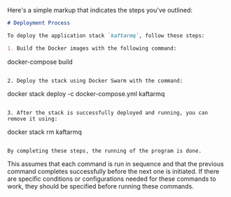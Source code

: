 Here's a simple markup that indicates the steps you've outlined:

```markdown
# Deployment Process

To deploy the application stack `kaftarmq`, follow these steps:

1. Build the Docker images with the following command:
   ```
docker-compose build
   ```

2. Deploy the stack using Docker Swarm with the command:
   ```
docker stack deploy -c docker-compose.yml kaftarmq
   ```

3. After the stack is successfully deployed and running, you can remove it using:
   ```
docker stack rm kaftarmq
   ```

By completing these steps, the running of the program is done.
```

This assumes that each command is run in sequence and that the previous command completes successfully before the next one is initiated. If there are specific conditions or configurations needed for these commands to work, they should be specified before running these commands.
